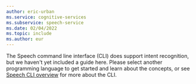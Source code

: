```yaml
---
author: eric-urban
ms.service: cognitive-services
ms.subservice: speech-service
ms.date: 02/04/2022
ms.topic: include
ms.author: eur
---
```


The Speech command line interface (CLI) does support intent recognition, but we haven't yet included a guide here. Please select another programming language to get started and learn about the concepts, or see [Speech CLI overview](../../../spx-overview.md) for more about the CLI. 
